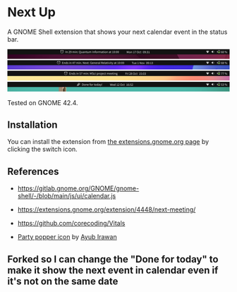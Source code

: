 # Next Up
A GNOME Shell extension that shows your next calendar event in the status bar.

![screenshot1](screenshots/screenshot1.png)
![screenshot2](screenshots/screenshot2.png)
![screenshot3](screenshots/screenshot3.png)
![screenshot4](screenshots/screenshot4.png)

Tested on GNOME 42.4.


## Installation
You can install the extension from [the extensions.gnome.org page](https://extensions.gnome.org/extension/5465/next-up/) by clicking the switch icon.


## References
- https://gitlab.gnome.org/GNOME/gnome-shell/-/blob/main/js/ui/calendar.js
- https://extensions.gnome.org/extension/4448/next-meeting/
- https://github.com/corecoding/Vitals

- [Party popper icon](https://www.flaticon.com/free-icon/party-popper_6335608) by [Ayub Irawan](https://www.flaticon.com/authors/ayub-irawan)

## Forked so I can change the "Done for today" to make it show the next event in calendar even if it's not on the same date
